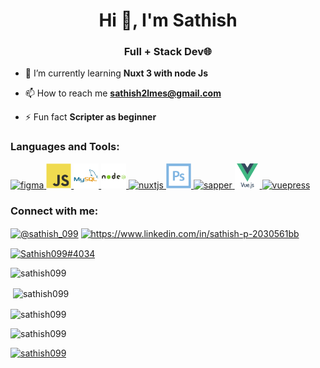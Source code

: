 <h1 align="center">Hi 👋, I'm Sathish</h1>
<h3 align="center">Full + Stack Dev🌐</h3>



- 🌱 I’m currently learning **Nuxt 3 with node Js**

- 📫 How to reach me **sathish2lmes@gmail.com**

- ⚡ Fun fact **Scripter as beginner**



<h3 align="left">Languages and Tools:</h3>
<p align="left"> <a href="https://www.figma.com/" target="_blank" rel="noreferrer"> <img src="https://www.vectorlogo.zone/logos/figma/figma-icon.svg" alt="figma" width="40" height="40"/> </a> <a href="https://developer.mozilla.org/en-US/docs/Web/JavaScript" target="_blank" rel="noreferrer"> <img src="https://raw.githubusercontent.com/devicons/devicon/master/icons/javascript/javascript-original.svg" alt="javascript" width="40" height="40"/> </a> <a href="https://www.mysql.com/" target="_blank" rel="noreferrer"> <img src="https://raw.githubusercontent.com/devicons/devicon/master/icons/mysql/mysql-original-wordmark.svg" alt="mysql" width="40" height="40"/> </a> <a href="https://nodejs.org" target="_blank" rel="noreferrer"> <img src="https://raw.githubusercontent.com/devicons/devicon/master/icons/nodejs/nodejs-original-wordmark.svg" alt="nodejs" width="40" height="40"/> </a> <a href="https://nuxtjs.org/" target="_blank" rel="noreferrer"> <img src="https://www.vectorlogo.zone/logos/nuxtjs/nuxtjs-icon.svg" alt="nuxtjs" width="40" height="40"/> </a> <a href="https://www.photoshop.com/en" target="_blank" rel="noreferrer"> <img src="https://raw.githubusercontent.com/devicons/devicon/master/icons/photoshop/photoshop-line.svg" alt="photoshop" width="40" height="40"/> </a> <a href="https://sapper.svelte.dev/" target="_blank" rel="noreferrer"> <img src="https://raw.githubusercontent.com/bestofjs/bestofjs-webui/master/public/logos/sapper.svg" alt="sapper" width="40" height="40"/> </a> <a href="https://vuejs.org/" target="_blank" rel="noreferrer"> <img src="https://raw.githubusercontent.com/devicons/devicon/master/icons/vuejs/vuejs-original-wordmark.svg" alt="vuejs" width="40" height="40"/> </a> <a href="https://vuepress.vuejs.org/" target="_blank" rel="noreferrer"> <img src="https://raw.githubusercontent.com/AliasIO/wappalyzer/master/src/drivers/webextension/images/icons/VuePress.svg" alt="vuepress" width="40" height="40"/> </a> </p>

<h3 align="left">Connect with me:</h3>
<p align="left">
<a href="https://twitter.com/@sathish_099" target="blank"><img align="center" src="https://raw.githubusercontent.com/rahuldkjain/github-profile-readme-generator/master/src/images/icons/Social/twitter.svg" alt="@sathish_099" height="30" width="40" /></a>
<a href="https://linkedin.com/in/https://www.linkedin.com/in/sathish-p-2030561bb" target="blank"><img align="center" src="https://raw.githubusercontent.com/rahuldkjain/github-profile-readme-generator/master/src/images/icons/Social/linked-in-alt.svg" alt="https://www.linkedin.com/in/sathish-p-2030561bb" height="30" width="40" /></a>

<a href="https://discord.gg/Sathish099#4034" target="blank"><img align="center" src="https://raw.githubusercontent.com/rahuldkjain/github-profile-readme-generator/master/src/images/icons/Social/discord.svg" alt="Sathish099#4034" height="30" width="40" /></a>
</p>

<p><img align="left" src="https://github-readme-stats.vercel.app/api/top-langs?username=sathish099&show_icons=true&locale=en&layout=compact" alt="sathish099" /></p>

<br>
<p>&nbsp;<img align="center" src="https://github-readme-stats.vercel.app/api?username=sathish099&show_icons=true&locale=en" alt="sathish099" /></p>

<p><img align="center" src="https://github-readme-streak-stats.herokuapp.com/?user=sathish099&" alt="sathish099" /></p>

<p align="left"> <img src="https://komarev.com/ghpvc/?username=sathish099&label=Profile%20views&color=0e75b6&style=flat" alt="sathish099" /> </p>

<p align="left"> <a href="https://github.com/ryo-ma/github-profile-trophy"><img src="https://github-profile-trophy.vercel.app/?username=sathish099" alt="sathish099" /></a> </p>
